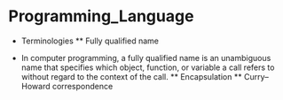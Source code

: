 # Programming_Language

* Terminologies
** Fully qualified name
- In computer programming, a fully qualified name is an unambiguous name that specifies which object, function, or variable a call refers to without regard to the context of the call.
** Encapsulation
** Curry–Howard correspondence

